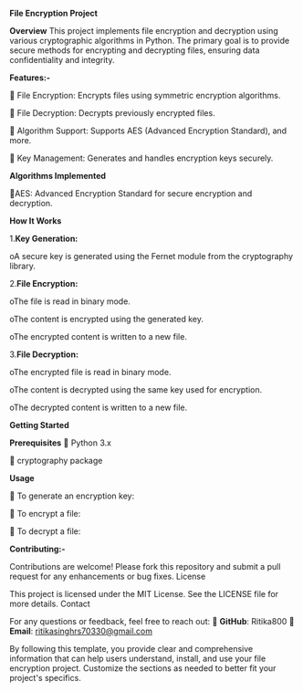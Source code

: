**File Encryption Project**

**Overview**
This project implements file encryption and decryption using various cryptographic algorithms in Python. The primary goal is to provide secure methods for encrypting and decrypting files, ensuring data confidentiality and integrity.

**Features:-**

 File Encryption: Encrypts files using symmetric encryption algorithms.

 File Decryption: Decrypts previously encrypted files.

 Algorithm Support: Supports AES (Advanced Encryption Standard), and more.

 Key Management: Generates and handles encryption keys securely.

**Algorithms Implemented**

AES: Advanced Encryption Standard for secure encryption and decryption.

**How It Works**

1.**Key Generation:**

oA secure key is generated using the Fernet module from the cryptography library.

2.**File Encryption:**

oThe file is read in binary mode.

oThe content is encrypted using the generated key.

oThe encrypted content is written to a new file.

3.**File Decryption:**

oThe encrypted file is read in binary mode.

oThe content is decrypted using the same key used for encryption.

oThe decrypted content is written to a new file.

**Getting Started**

**Prerequisites**
 Python 3.x

 cryptography package

**Usage**

 To generate an encryption key:

 To encrypt a file:

 To decrypt a file:

**Contributing:-**

Contributions are welcome! Please fork this repository and submit a pull request for any enhancements or bug fixes.
License

This project is licensed under the MIT License. See the LICENSE file for more details.
Contact

For any questions or feedback, feel free to reach out:
 **GitHub**: Ritika800
 **Email**: ritikasinghrs70330@gmail.com

By following this template, you provide clear and comprehensive information that can help users understand, install, and use your file encryption project. Customize the sections as needed to better fit your project's specifics.
